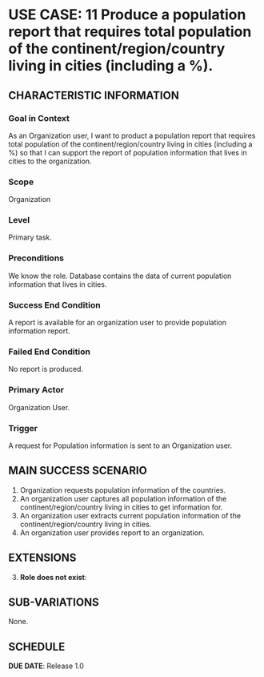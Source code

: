 # USE CASE: 11 Produce a population report that requires total population of the continent/region/country living in cities (including a %).

## CHARACTERISTIC INFORMATION

### Goal in Context

As an Organization user, I want to product a population report that requires total population of the continent/region/country living in cities (including a %) so that I can support the report of population information that lives in cities to the organization.

### Scope

Organization

### Level

Primary task.

### Preconditions

We know the role.  Database contains the data of current population information that lives in cities.

### Success End Condition

A report is available for an organization user to provide population information report.

### Failed End Condition

No report is produced.

### Primary Actor

Organization User.

### Trigger

A request for Population information is sent to an Organization user.

## MAIN SUCCESS SCENARIO

1. Organization requests population information of the countries.
2. An organization user captures all population information of the continent/region/country living in cities to get information for.
3. An organization user extracts current population information of the continent/region/country living in cities.
4. An organization user provides report to an organization.

## EXTENSIONS

3. **Role does not exist**:

## SUB-VARIATIONS

None.

## SCHEDULE

**DUE DATE**: Release 1.0
